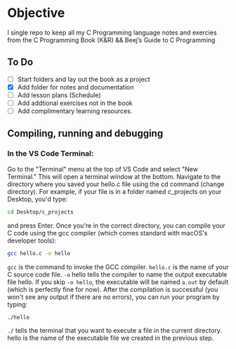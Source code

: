 # Objective

I single repo to keep all my C Programming language notes and exercies from the C Programming Book (K&R) && Beej’s Guide to C Programming

## To Do

-   [ ] Start folders and lay out the book as a project
-   [x] Add folder for notes and documentation
-   [ ] Add lesson plans (Schedule)
-   [ ] Add addtional exercises not in the book
-   [ ] Add complimentary learning resources.

## Compiling, running and debugging

### In the VS Code Terminal:

Go to the "Terminal" menu at the top of VS Code and select "New Terminal." This will open a terminal window at the bottom.
Navigate to the directory where you saved your hello.c file using the cd command (change directory). For example, if your file is in a folder named c_projects on your Desktop, you'd type:

```Bash
cd Desktop/c_projects
```

and press Enter.
Once you're in the correct directory, you can compile your C code using the gcc compiler (which comes standard with macOS's developer tools):

```Bash
gcc hello.c -o hello
```

`gcc` is the command to invoke the GCC compiler.
`hello.c` is the name of your C source code file.
`-o` hello tells the compiler to name the output executable file hello. If you skip `-o hello`, the executable will be named `a.out` by default (which is perfectly fine for now).
After the compilation is successful (you won't see any output if there are no errors), you can run your program by typing:

```Bash
./hello
```

`./` tells the terminal that you want to execute a file in the current directory.
hello is the name of the executable file we created in the previous step.
